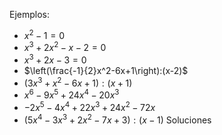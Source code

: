 Ejemplos:
- $x^2-1 = 0$
- $x^3+2x^2-x-2 = 0$
- $x^3+2x-3 = 0$
- $\left(\frac{-1}{2}x^2-6x+1\right):(x-2)$
- $(3x^3+x^2-6x+1):(x+1)$
- $x^6-9x^5+24x^4-20x^3$
- $-2x^5-4x^4+22x^3+24x^2-72x$
- $(5x^4-3x^3+2x^2-7x+3) : (x-1)$
Soluciones